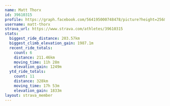 ```yaml
---
name: Matt Thorx
id: 39610315
profile: https://graph.facebook.com/564195000748478/picture?height=256&width=256
username: matt-thorx
strava_url: https://www.strava.com/athletes/39610315
stats:
  biggest_ride_distance: 203.57km
  biggest_climb_elevation_gain: 1987.1m
  recent_ride_totals:
    count: 6
    distance: 211.46km
    moving_time: 11h 28m
    elevation_gain: 1249m
  ytd_ride_totals:
    count: 11
    distance: 328km
    moving_time: 17h 53m
    elevation_gain: 1833m
layout: strava_member
--- 
```

